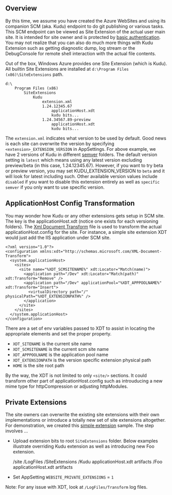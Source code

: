 Overview
--------
By this time, we assume you have created the Azure WebSites and using its companion SCM (aka. Kudu) endpoint to do git publishing or various tasks.  This SCM endpoint can be viewed as Site Extension of the actual user main site.  It is intended for site owner and is protected by [basic authentication](https://github.com/projectkudu/kudu/wiki/Deployment-credentials).  You may not realize that you can also do much more things with Kudu Extension such as getting diagnostic dump, log stream or the DebugConsole for remote shell interaction with the actual file contents. 

Out of the box, Windows Azure provides one Site Extension (which is Kudu).   All builtin Site Extensions are installed at `d:\Program Files (x86)\SiteExtensions` path. 

    d:\
        Program Files (x86)
            SiteExtensions
                Kudu
                    extension.xml
                    1.24.12345.67
                        applicationHost.xdt
                        kudu bits...
                    1.24.34567.89-preview
                        applicationHost.xdt
                        kudu bits...
   
The `extension.xml` indicates what version to be used by default.  Good news is each site can overwrite the version by specifying `<extension>_EXTENSION_VERSION` in AppSettings.   For above example, we have 2 versions of Kudu in different [semver](http://semver.org/) folders.   The default version setting is `latest` which means using any latest version excluding preview/beta (in this case, 1.24.12345.67).   However, if you want to try beta or preview version, you may set KUDU_EXTENSION_VERSION to `beta` and it will look for latest including such.   Other available version values include `disabled` if you want to disable this extension entirely as well as `specific semver` if you only want to use specific version.
  
ApplicationHost Config Transformation 
-------------------------------------
You may wonder how Kudu or any other extensions gets setup in SCM site.   The key is the applicationHost.xdt (notice one exists for each versioning folders).   The [Xml Document Transform](http://msdn.microsoft.com/en-us/library/dd465326.aspx) file is used to transform the actual applicationHost.config for the site.  For instance, a simple site extension XDT would just add the IIS application under SCM site.


    <?xml version="1.0"?>
    <configuration xmlns:xdt="http://schemas.microsoft.com/XML-Document-Transform">
      <system.applicationHost>
        <sites>
          <site name="%XDT_SCMSITENAME%" xdt:Locator="Match(name)">
            <application path="/Dev" xdt:Locator="Match(path)" xdt:Transform="Remove" />
            <application path="/Dev" applicationPool="%XDT_APPPOOLNAME%" xdt:Transform="Insert">
              <virtualDirectory path="/" physicalPath="%XDT_EXTENSIONPATH%" />
            </application>
          </site>
        </sites>
      </system.applicationHost>
    </configuration>

There are a set of env variables passed to XDT to assist in locating the appropriate elements and set the proper property.

* `XDT_SITENAME` is the current site name
* `XDT_SCMSITENAME` is the current scm site name
* `XDT_APPPOOLNAME` is the application pool name
* `XDT_EXTENSIONPATH` is the version specific extension physical path
* `HOME` is the site root path

By the way, the XDT is not limited to only `<site/>` sections.   It could transform other part of applicationHost.config such as introuducing a new mime type for httpCompression or adjusting httpModules.    

Private Extensions
------------------
The site owners can overwrite the existing site extensions with their own implementations or introduce a totally new set of site extensions altogether.   For demonstration, we created this [simple extension](https://github.com/projectkudu/SimpleWebSiteExtension) sample.   The step involves ...

* Upload extension bits to root `SiteExtensions` folder.   Below examples illustrate overriding Kudu extension as well as introducing new Foo extension.

    /site
    /LogFiles
    /SiteExtensions
        /Kudu
            applicationHost.xdt
            artifacts
        /Foo
            applicationHost.xdt
            artifacts

* Set AppSetting `WEBSITE_PRIVATE_EXTENSIONS` = `1`

Note: For any issue with XDT, look at `/LogFiles/Transform` log files.